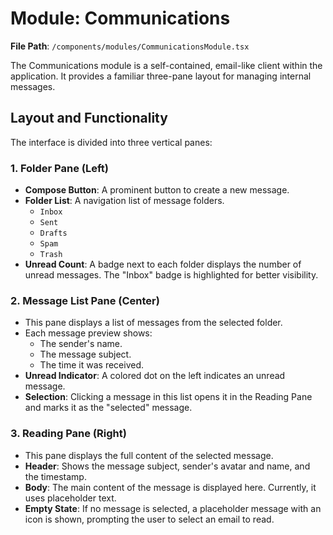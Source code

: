 # Module: Communications

**File Path**: `/components/modules/CommunicationsModule.tsx`

The Communications module is a self-contained, email-like client within the application. It provides a familiar three-pane layout for managing internal messages.

## Layout and Functionality

The interface is divided into three vertical panes:

### 1. Folder Pane (Left)
-   **Compose Button**: A prominent button to create a new message.
-   **Folder List**: A navigation list of message folders.
    -   `Inbox`
    -   `Sent`
    -   `Drafts`
    -   `Spam`
    -   `Trash`
-   **Unread Count**: A badge next to each folder displays the number of unread messages. The "Inbox" badge is highlighted for better visibility.

### 2. Message List Pane (Center)
-   This pane displays a list of messages from the selected folder.
-   Each message preview shows:
    -   The sender's name.
    -   The message subject.
    -   The time it was received.
-   **Unread Indicator**: A colored dot on the left indicates an unread message.
-   **Selection**: Clicking a message in this list opens it in the Reading Pane and marks it as the "selected" message.

### 3. Reading Pane (Right)
-   This pane displays the full content of the selected message.
-   **Header**: Shows the message subject, sender's avatar and name, and the timestamp.
-   **Body**: The main content of the message is displayed here. Currently, it uses placeholder text.
-   **Empty State**: If no message is selected, a placeholder message with an icon is shown, prompting the user to select an email to read.

